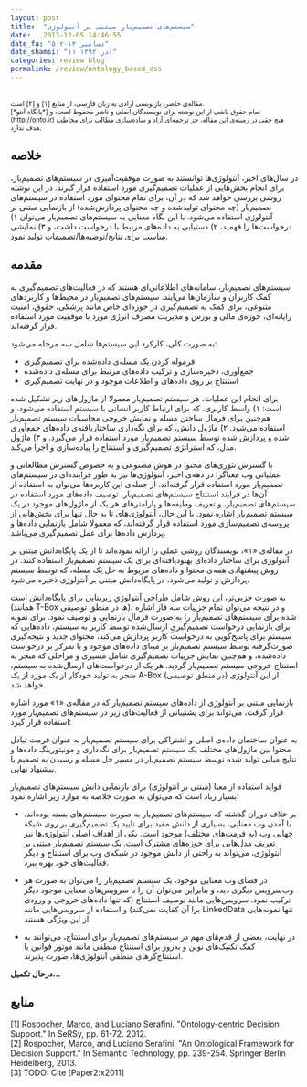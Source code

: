 ```yaml
---
layout: post
title:  "سیستم‌های تصمیم‌یارِ مبتنی بر آنتولوژی"
date:   2013-12-05 14:46:55
date_fa: "۵ دسامبر ۲۰۱۳"
date_shamsi: "۱۱ آذر ۱۳۹۲"
categories: review blog
permalink: /review/ontology_based_dss
---
```


<br />
<small class="muted small">
مقاله‌ی حاضر، بازنویسی آزادی به زبان فارسی، از منابع [۱] و [۲] است.
<br/>
تمام حقوق ناشی از این نوشته برای نویسندگان اصلی و ناشر محفوظ است، و  [*پایگاه آنتو*](http://onto.ir) هیچ حقی در زمینه‌ی این مقاله، جز ترجمه‌ای آزاد و ساده‌سازی مطالب برای 
مخاطب هدف ندارد.
<br />
</small>

## خلاصه

در سال‌های اخیر، آنتولوژی‌ها توانستند به صورت موفقیت‌آمیزی در سیستم‌های تصمیم‌یار، برای انجام بخش‌هایی از عملیات تصمیم‌گیری مورد استفاده قرار گیرند. در این نوشته روشی بررسی خواهد شد که در آن، برای تمام محتوای مورد استفاده در سیستم‌های تصمیم‌یار (چه محتوای تولیدشده و چه محتوای پردازش‌شده) از بازنمایی مبتنی بر آنتولوژی استفاده می‌شود. با این نگاه معنایی به سیستم‌های تصمیم‌یار می‌توان ۱) درخواست‌ها را فهمید، ۲) دستیابی به داده‌های مرتبط با درخواست داشت، و ۳) نمایشی مناسب برای نتایج/توصیه‌ها/تصمیماتِ تولید نمود.

## مقدمه

سیستم‌های تصمیم‌یار، سامانه‌های اطلاعاتی‌ای هستند که در فعالیت‌های تصمیم‌گیری به کمک کاربران و سازمان‌ها می‌آیند. سیستم‌های تصمیم‌یار در محیط‌ها و کاربردهای متنوعی، برای کمک به تصمیم‌گیری در حوزه‌ای خاص مانند پزشکی، حقوق، امنیت رایانه‌ای، حوزه‌ی مالی و بورس و مدیریت مصرف انرژی مورد با موفقیت مورد استفاده قرار گرفته‌اند.

به صورت کلی، کارکرد این سیستم‌ها شامل سه مرحله می‌شود:

* فرموله کردن یک مسله‌ی داده‌شده برای تصمیم‌گیری
* جمع‌آوری، ذخیره‌سازی و ترکیب داده‌های مرتبط برای مسله‌ی داده‌شده
* استنتاج بر روی داده‌های و اطلاعات موجود و در نهایت تصمیم‌گیری

برای انجام این عملیات، هر سیستم تصمیم‌یار معمولا از ماژول‌های زیر تشکیل شده است: ۱) واسط کاربری، که برای ارتباط کاربر انسانی با سیستم استفاده می‌شود، و هم‌چنین برای فرمال ساختن مسله و نمایش خروجی محاسبات سیستم تصمیم‌یار استفاده می‌شود. ۲) ماژول دانش، که برای نگه‌داری ساختاریافته‌ی داده‌های جمع‌آوری شده و پردازش شده توسط سیستم تصمیم‌یار مورد استفاده قرار می‌گیرد. و ۳) ماژول مدل، که استراتژی تصمیم‌گیری و استنتاج را پیاده‌سازی و اجرا می‌کند.

با گسترش تئوری‌های محتوا در هوش مصنوعی و به خصوص گسترش مطالعاتی و عملیاتی وب معناگرا در دهه‌ی اخیر، آنتولوژی‌ها نیز به طور فزاینده‌ای در سیستم‌های تصمیم‌یار مورد استفاده قرار گرفته‌اند. از جمله‌ی این کاربردها می‌توان به استفاده از آن‌ها در فرایند استنتاج سیستم‌های تصمیم‌یار، توصیف داده‌های مورد استفاده در سیستم‌های تصمیم‌یار، و تعریف وظیفه‌ها و پارامترهای هر یک از ماژول‌های موجود در یک سیستم تصمیم‌یار اشاره نمود. با این حال، آنتولوژی‌های تا به حال تنها برای بخش‌هایی از پروسه‌ی تصمیم‌سازی مورد استفاده قرار گرفته‌اند، که معمولا شامل بازنمایی داده‌ها و پردازش داده‌ها برای عمل تصمیم‌گیری می‌باشد.

در مقاله‌ی «۱»، نویسندگان روشی عملی را ارائه نموده‌اند تا از یک پایگاه‌دانش مبتنی بر آنتولوژی برای ساختار داده‌ای بهبودیافته‌ای برای یک سیستم تصمیم‌یار استفاده کنند. در روش پیشنهادی همه‌ی محتوا و داده‌های مربوط به حل یک مسله، که توسط سیستم پردازش و تولید می‌شود، در پایگاه‌دانش مبتنی بر آنتولوژی ذخیره می‌شود.

به صورت جزیی‌تر، این روش شامل طراحی آنتولوژیِ زیربنایی برای پایگاه‌دانش است (همانند T-Box ها در منطق توصیفی)، و در نتیجه می‌توان تمام جزییات سه فاز اشاره شده برای سیستم‌های تصمیم‌یار را به صورت فرمال بازنمایی و توصیف نمود. برای نمونه برای بازنمایی درخواست تصمیم‌گیریِ ارسال‌شده توسط کاربر به سیستم، داده‌هایی که سیستم برای پاسخ‌گویی به درخواست کاربر پردازش می‌کند، محتوای جدید و نتیجه‌گیری صورت‌گرفته توسط سیستم تصمیم‌یار بر مبنای داده‌های موجود و با تمرکز بر درخواست داده‌شده، و هم‌چنین نمایش جزییات تصمیم‌گیری شامل مسیری و مراحلی که منجر به استنتاج خروجی سیستم تصمیم‌یار گردید. هر یک از درخواست‌های ارسال‌شده به سیستم، منجر به تولید خودکار از یک مورد از یک A-Box (در منطق توصیفی) از این آنتولوژی خواهد شد.

بازنمایی مبتنی بر آنتولوژی از داده‌های سیستم تصمیم‌یار که در مقاله‌ی «۱» مورد اشاره قرار گرفت، می‌تواند برای پشتیبانی از فعالیت‌های زیر در سیستم‌های تصمیم‌یار مورد استفاده قرار گیرد:

به عنوان ساختمان داده‌ی اصلی و اشتراکی برای سیستم تصمیم‌یار
به عنوان فرمت تبادل محتوا بین ماژول‌های مختلف یک سیستم تصمیم‌یار
برای نگه‌داری و مونیتورینگ داده‌ها و نتایج میانی تولید شده توسط سیستم تصمیم‌یار در مسیر حل مسله و رسیدن به تصمیم یا پیشنهاد نهایی.

فواید استفاده از معنا (مبتنی بر آنتولوژی) برای بازنمایی دانش سیستم‌های تصمیم‌یار بسیار زیاد است که می‌توان به صورت خلاصه به موارد زیر اشاره نمود:

* بر خلاف دوران گذشته که سیستم‌های تصمیم‌یار به صورت سیستم‌های بسته بوده‌اند، با آمدن وب معنایی، بسیاری از دانش مفید برای تایید یک تصمیم‌گیری بر روی شبکه جهانی وب (به فرمت‌های مختلف) موجود است. یکی از اهداف اصلی آنتولوژی‌ها نیز تعریف مدل‌هایی برای حوزه‌های مشترک است. یک سیستم تصمیم‌یار مبتنی بر آنتولوژی، می‌تواند به راحتی از دانش موجود در شبکه‌ی وب برای استنتاج و دیگر فعالیت‌های خود بهره ببرد.

* در فضای وب معنایی موجود، یک سیستم تصمیم‌یار را می‌توان به صورت هر وب‌سرویس دیگری دید، و بنابراین می‌توان آن را با سرویس‌های معنایی موجود دیگر ترکیب نمود. سرویس‌هایی مانند توصیف استنتاج (که تنها داده‌های خروجی و ورودی برا آن کفایت نمی‌کند) و استفاده از سرویس‌هایی مانند LinkedData تنها نمونه‌هایی از این ویژگی هستند.

* در نهایت، بعضی از قدم‌های مهم در سیستم‌های تصمیم‌یار برای استنتاج، می‌توانند به کمک تکنیک‌های نوین و به‌روز برای استنتاج منطقی مانند موتور قوانین یا استنتاج‌گرهای منطقی آنتولوژی‌ها، صورت پذیرند.

**درحال تکمیل...**

## منابع

<div style="direction:ltr">
[1] Rospocher, Marco, and Luciano Serafini. "Ontology-centric Decision Support." In SeRSy, pp. 61-72. 2012.
<br />
[2] Rospocher, Marco, and Luciano Serafini. "An Ontological Framework for Decision Support." In Semantic Technology, pp. 239-254. Springer Berlin Heidelberg, 2013.
<br />
[3] TODO: Cite [Paper2:x2011]
</div>
